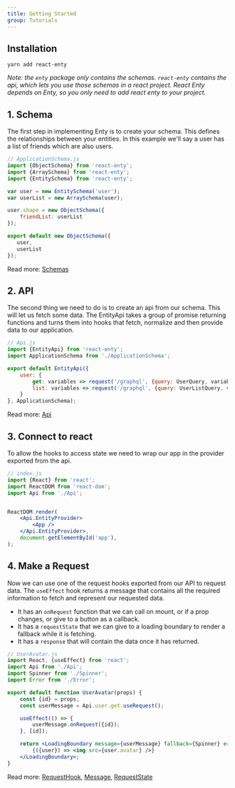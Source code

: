 ```yaml
---
title: Getting Started
group: Tutorials
---
```


## Installation

```
yarn add react-enty
```
_Note: the `enty` package only contains the schemas. `react-enty` contains the api, which lets you 
use those schemas in a react project. React Enty depends on Enty, so you only need to add react 
enty to your project._


## 1. Schema
The first step in implementing Enty is to create your schema. This defines the relationships between
your entities.  In this example we'll say a user has a list of friends which are also users. 

```js
// ApplicationSchema.js
import {ObjectSchema} from 'react-enty';
import {ArraySchema} from 'react-enty';
import {EntitySchema} from 'react-enty';

var user = new EntitySchema('user');
var userList = new ArraySchema(user);

user.shape = new ObjectSchema({
    friendList: userList
});

export default new ObjectSchema({
   user,
   userList
});

```
Read more: [Schemas]

## 2. API
The second thing we need to do is to create an api from our schema. This will let us fetch some data.
The EntityApi takes a group of promise returning functions and turns them into hooks that fetch, normalize and then provide data to our application. 

```jsx
// Api.js
import {EntityApi} from 'react-enty';
import ApplicationSchema from './ApplicationSchema';

export default EntityApi({
    user: {
        get: variables => request('/graphql', {query: UserQuery, variables}),
        list: variables => request('/graphql', {query: UserListQuery, variables})
    }
}, ApplicationSchema);

```
Read more: [Api]

## 3. Connect to react
To allow the hooks to access state we need to wrap our app in the provider exported from the api.

```jsx
// index.js
import {React} from 'react';
import ReactDOM from 'react-dom';
import Api from './Api';


ReactDOM.render(
    <Api.EntityProvider>
        <App />
    </Api.EntityProvider>,
    document.getElementById('app'),
);

```


## 4. Make a Request
Now we can use one of the request hooks exported from our API to request data.
The `useEffect` hook returns a message that contains all the required information to fetch and represent our requested data.

* It has an `onRequest` function that we can call on mount, or if a prop changes, or give to a button as a callback.
* It has a `requestState` that we can give to a loading boundary to render a fallback while it is fetching.
* It has a `response` that will contain the data once it has returned.

```jsx
// UserAvatar.js
import React, {useEffect} from 'react';
import Api from './Api';
import Spinner from './Spinner';
import Error from './Error';

export default function UserAvatar(props) {
    const {id} = props;
    const userMessage = Api.user.get.useRequest();

    useEffect(() => {
        userMessage.onRequest({id});
    }, [id]);

    return <LoadingBoundary message={userMessage} fallback={Spinner} error={Error}>
        {({user}) => <img src={user.avatar} />}
    </LoadingBoundary>;
}


```

Read more: [RequestHook], [Message], [RequestState]

[Schemas]: /docs/schemas/entity-schema
[Api]: /docs/api
[RequestHook]: /api/react-enty/request-hook
[Message]: /api/react-enty/message
[RequestState]: /api/react-enty/request-state

